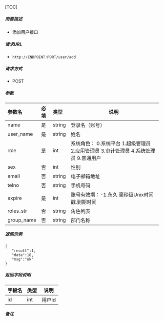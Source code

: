 [TOC]

##### 简要描述

- 添加用户接口

##### 请求URL

- ` http://ENDPOINT:PORT/user/add `

##### 请求方式

- POST

##### 参数

| 参数名        | 必填  | 类型     | 说明                                                   |
|:-----------|:----|:-------|------------------------------------------------------|
| name       | 是   | string | 登录名（账号）                                              |
| user_name  | 是   | string | 姓名                                                   |
| role       | 是   | int    | 系统角色： 0.系统平台 1.超级管理员 2.应用管理员 3.审计管理员 4.系统管理员  9.普通用户 |
| sex        | 否   | int    | 性别                                                   |
| email      | 否   | string | 电子邮箱地址                                               |
| telno      | 否   | string | 手机号码                                                 |
| expire     | 是   | int    | 账号有效期：-1.永久 毫秒级Unix时间戳.到期时间                          |
| roles_str  | 否   | string | 角色列表                                                 |
| group_name | 否   | string | 部门名称                                                 |

##### 返回示例

``` 
{
   "result":1,
   "data":18,
   "msg":"ok"
}
```

##### 返回字段说明

| 字段名         | 类型     | 说明    |
|:------------|:-------|-------|
| id          | int    | 用户id  |

##### 备注
